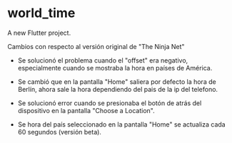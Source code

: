 # world_time

A new Flutter project.

Cambios con respecto al versión original de "The Ninja Net"

- Se solucionó el problema cuando el "offset" era negativo, especialmente cuando se mostraba la hora en países de América.

- Se cambió que en la pantalla "Home" saliera por defecto la hora de Berlín, ahora sale la hora dependiendo del pais de la ip del telefono.

- Se solucionó error cuando se presionaba el botón de atrás del dispositivo en la pantalla "Choose a Location".

- Se hora del país seleccionado en la pantalla "Home" se actualiza cada 60 segundos (versión beta).
